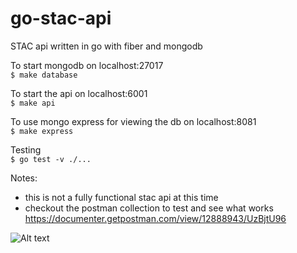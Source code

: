 # go-stac-api
STAC api written in go with fiber and mongodb

To start mongodb on localhost:27017   
```$ make database```    

To start the api on localhost:6001   
```$ make api```   
   
To use mongo express for viewing the db on localhost:8081   
```$ make express```   

Testing    
```$ go test -v ./...```

Notes:   
- this is not a fully functional stac api at this time    
- checkout the postman collection to test and see what works
https://documenter.getpostman.com/view/12888943/UzBjtU96

![Alt text](data/postman_curl.png?raw=true "Postman Docs")